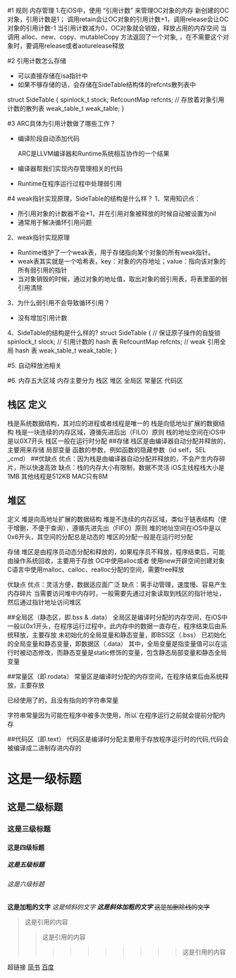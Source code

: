 

#1 规则
内存管理
1.在iOS中，使用 “引用计数” 来管理OC对象的内存
新创建的OC对象，引用计数是1；
调用retain会让OC对象的引用计数+1，调用release会让OC对象的引用计数-1
当引用计数减为0，OC对象就会销毁，释放占用的内存空间
当调用 alloc、new、copy、mutableCopy 方法返回了一个对象,
，在不需要这个对象时，要调用release或者aoturelease释放

#2 引用计数怎么存储
- 可以直接存储在isa指针中
- 如果不够存储的话，会存储在SideTable结构体的refcnts散列表中

struct SideTable {
    spinlock_t stock;
    RefcountMap refcnts; // 存放着对象引用计数的散列表
    weak_table_t weak_table;
}

#3 ARC具体为引用计数做了哪些工作？
 - 编译阶段自动添加代码

   ARC是LLVM编译器和Runtime系统相互协作的一个结果
- 编译器帮我们实现内存管理相关的代码
- Runtime在程序运行过程中处理弱引用

#4 weak指针实现原理，SideTable的结构是什么样？
1、常用知识点：
- 所引用对象的计数器不会+1，并在引用对象被释放的时候自动被设置为nil
- 通常用于解决循环引用问题

2、weak指针实现原理
- Runtime维护了一个weak表，用于存储指向某个对象的所有weak指针。
- weak表其实就是一个哈希表，key：对象的内存地址；value：指向该对象的所有弱引用的指针
- 当对象销毁的时候，通过对象的地址值，取出对象的弱引用表，将表里面的弱引用清除

3、为什么弱引用不会导致循环引用？
- 没有增加引用计数   

4、SideTable的结构是什么样的?
 struct SideTable {
   // 保证原子操作的自旋锁
    spinlock_t slock;
    // 引用计数的 hash 表
    RefcountMap refcnts;
    // weak 引用全局 hash 表
    weak_table_t weak_table;
}

#5. 自动释放池相关

#6. 内存五大区域
  内存主要分为 栈区 堆区 全局区  常量区 代码区
  
 ## 栈区 定义
  栈是系统数据结构，其对应的进程或者线程是唯一的
  栈是向低地址扩展的数据结构
  栈是一块连续的内存区域，遵循先进后出（FILO）原则
  栈的地址空间在iOS中是以0X7开头
  栈区一般在运行时分配
##存储
栈区是由编译器自动分配并释放的，主要用来存储
局部变量
函数的参数，例如函数的隐藏参数（id self，SEL _cmd）
##优缺点
优点：因为栈是由编译器自动分配并释放的，不会产生内存碎片，所以快速高效
缺点：栈的内存大小有限制，数据不灵活
iOS主线程栈大小是1MB
其他线程是512KB
MAC只有8M

## 堆区
定义
堆是向高地址扩展的数据结构
堆是不连续的内存区域，类似于链表结构（便于增删，不便于查询），遵循先进先出（FIFO）原则
堆的地址空间在iOS中是以0x6开头，其空间的分配总是动态的
堆区的分配一般是在运行时分配

存储
堆区是由程序员动态分配和释放的，如果程序员不释放，程序结束后，可能由操作系统回收，主要用于存放
OC中使用alloc或者 使用new开辟空间创建对象
C语言中使用malloc、calloc、realloc分配的空间，需要free释放

优缺点
优点：灵活方便，数据适应面广泛
缺点：需手动管理，速度慢、容易产生内存碎片
当需要访问堆中内存时，一般需要先通过对象读取到栈区的指针地址，然后通过指针地址访问堆区


##全局区（静态区，即.bss & .data）
全局区是编译时分配的内存空间，在iOS中一般以0x1开头，在程序运行过程中，此内存中的数据一直存在，程序结束后由系统释放，主要存放
未初始化的全局变量和静态变量，即BSS区（.bss）
已初始化的全局变量和静态变量，即数据区（.data）
其中，全局变量是指变量值可以在运行时被动态修改，而静态变量是static修饰的变量，包含静态局部变量和静态全局变量


##常量区（即.rodata）
常量区是编译时分配的内存空间，在程序结束后由系统释放，主要存放

已经使用了的，且没有指向的字符串常量

字符串常量因为可能在程序中被多次使用，所以`在程序运行之前就会提前分配内存

##代码区（即.text）
代码区是编译时分配主要用于存放程序运行时的代码,代码会被编译成二进制存进内存的










# 这是一级标题
## 这是二级标题
### 这是三级标题
#### 这是四级标题
##### 这是五级标题
###### 这是六级标题


**这是加粗的文字**
*这是倾斜的文字*
***这是斜体加粗的文字***
~~这是加删除线的文字~~

>这是引用的内容
>>这是引用的内容
>>>>>>>>>>这是引用的内容


超链接
[简书](http://jianshu.com)
[百度](http://baidu.com)
